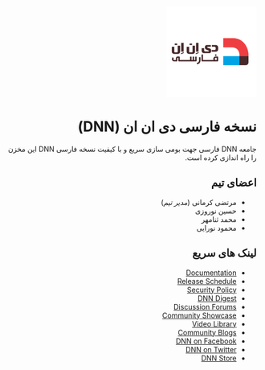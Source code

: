 <div dir="rtl" align="right">


<a href='http://www.dnnsoftwate.ir/'><img src='PersianDnnSoftwareLogo.png' /></a>

# نسخه فارسی دی ان ان (DNN)

جامعه DNN فارسی جهت بومی سازی سریع و با کیفیت نسخه فارسی DNN این مخزن را راه اندازی کرده است.

## اعضای تیم

* مرتضی کرمانی (<i>مدیر تیم</i>)
* حسین نوروزی
* محمد ثنامهر
* محمود نورایی

## لینک های سریع

* [Documentation](https://www.dnndocs.com/)
* [Release Schedule](.github/RELEASE_SCHEDULE.md)
* [Security Policy](SECURITY.md)
* [DNN Digest](http://www.dnnsoftware.com/community/participate/subscribe-to-dnn-digest)
* [Discussion Forums](https://dnncommunity.org/forums)
* [Community Showcase](https://dnncommunity.org/Showcase)
* [Video Library](http://www.dnnsoftware.com/videos)
* [Community Blogs](https://dnncommunity.org/blogs)
* [DNN on Facebook](http://www.facebook.com/DNNsoftware)
* [DNN on Twitter](http://www.Twitter.com/DNN)
* [DNN Store](http://store.dnnsoftware.com/)

</div>
